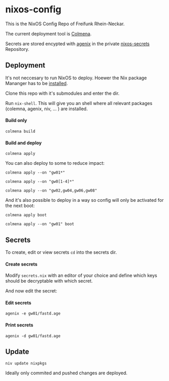 # nixos-config

This is the NixOS Config Repo of Freifunk Rhein-Neckar.

The current deployment tool is [Colmena](https://github.com/zhaofengli/colmena).

Secrets are stored encypted with [agenix](https://github.com/ryantm/agenix) in the private
[nixos-secrets](https://github.com/Freifunk-Rhein-Neckar/nixos-secrets) Repository.

## Deployment

It's not neccesary to run NixOS to deploy. Hoewer the Nix package Mananger has
to be [installed](https://nixos.org/download/#download-nix-accordion).

Clone this repo with it's submodules and enter the dir.

Run `nix-shell`. This will give you an shell where all relevant packages (colemna,
agenix, niv, ... ) are installed.

#### Build only

```
colmena build
```

#### Build and deploy

```
colmena apply
```

You can also deploy to some to reduce impact:

```
colmena apply --on "gw01*"

colmena apply --on "gw0[1-4]*"

colmena apply --on "gw02,gw04,gw06,gw08"
```

And it's also possible to deploy in a way so config will only be activated for the next boot:

```
colmena apply boot

colmena apply --on "gw01" boot
```


## Secrets

To create, edit or view secrets `cd` into the secrets dir.

#### Create secrets

Modify `secrets.nix` with an editor of your choice and define which keys should be decryptable with which secret.

And now edit the secret:

#### Edit secrets

```
agenix -e gw01/fastd.age
```

#### Print secrets

```
agenix -d gw01/fastd.age
```

## Update

```
niv update nixpkgs
```

Ideally only commited and pushed changes are deployed.
